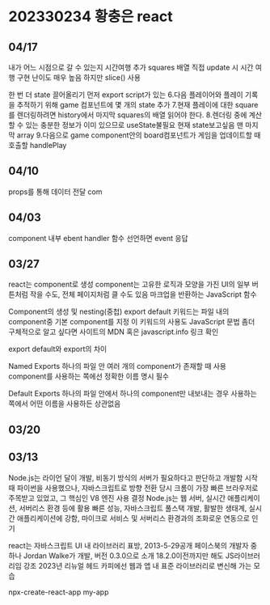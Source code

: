 # 202330234 황충은 react
## 04/17
내가 어느 시점으로 갈 수 있는지 
시간여행 추가
squares 배열 직접 update 시 시간 여행 구현 난이도 매우 높음
하지만 slice() 사용

한 번 더 state 끌어올리기
먼저 export script가 있는
6.다음 플레이어와 플레이 기록을 추적하기 위해 game 컴포넌트에 몇 개의 state 추가
7.현재 플레이에 대한 square를 렌더링하려면 history에서 마지막 squares의 배열 읽어야 한다.
8.렌더링 중에 계산할 수 있는 충분한 정보가 이미 있으므로 useState불필요
현재 state보고싶음 맨 마지막 array
9.다음으로 game component안의 board컴포넌트가 게임을 업데이트할 때 호출할 handlePlay

## 04/10
props를 통해 데이터 전달
com

## 04/03
component 내부 ebent handler 함수 선언하면 event 응답

## 03/27
react는 component로 생성
component는 고유한 로직과 모양을 가진 UI의 일부
버튼처럼 작을 수도, 전체 페이지처럼 클 수도 있음
마크업을 반환하는 JavaScript 함수

Component의 생성 및 nesting(중첩)
export default 키워드는 파일 내의 component중 기본 component를 지정
이 키워드의 사용도 JavaScript 문법
좀더 구체적으로 알고 싶다면 사이트의 MDN 혹은 javascript.info 링크 확인

export default와 export의 차이

Named Exports
하나의 파일 안 여러 개의 component가 존재할 때 사용
component를 사용하는 쪽에선 정확한 이름 명시 필수

Default Exports
하나의 파일 안에서 하나의 component만 내보내는 경우
사용하는 쪽에서 어떤 이름을 사용하든 상관없음



## 03/20

## 03/13

Node.js는 라이언 달이 개발, 비동기 방식의 서버가 필요하다고 판단하고 개발함
시작 때 파이썬을 사용했으나, 자바스크립트로 방향 전환
당시 크롬이 가장 빠른 브라우저로 주목받고 있었고, 그 핵심인 V8 엔진 사용 결정
Node.js는 웹 서버, 실시간 애플리케이션, 서버리스 환경 등에 활용
빠른 성능, 자바스크립트 풀스택 개발, 활발한 생태계, 실시간 애플리케이션에 강함, 마이크로 서비스 및 서버리스 환경과의 조화로운 연동으로 인기

react는 자바스크립트 UI 내 라이브러리 표방, 2013-5-29공개
페이스북의 개발자 중 하나 Jordan Walke가 개발, 버전 0.3.0으로 소개
18.2.0이전까지만 해도 JS라이브러리임 강조
2023년 리뉴얼 헤드 카피에선 웹과 앱 내 표준 라이브러리로 변신해 가는 모습

npx-create-react-app my-app





